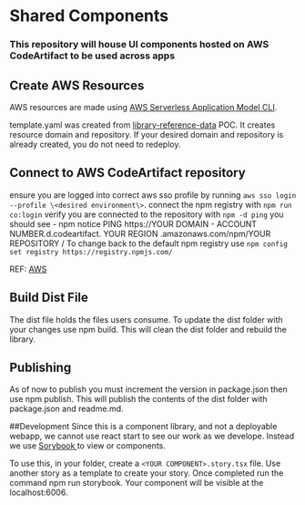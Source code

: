# Shared Components
### This repository will house UI components hosted on AWS CodeArtifact to be used across apps

## Create AWS Resources
AWS resources are made using [AWS Serverless Application Model CLI](https://aws.amazon.com/serverless/sam/).

template.yaml was created from [library-reference-data](https://github.com/Smart-Warehousing/library-reference-data/tree/swat-281-testing#library-reference-data) POC.  It creates resource domain and repository.  If your desired domain and repository is already created, you do not need to redeploy. 


## Connect to AWS CodeArtifact repository
ensure you are logged into correct aws sso profile by running `aws sso login --profile \<desired environment\>`.
connect the npm registry with `npm run co:login` 
verify you are connected to the repository with `npm -d ping` 
you should see 
    - npm notice PING https://YOUR DOMAIN - ACCOUNT NUMBER.d.codeartifact. YOUR REGION .amazonaws.com/npm/YOUR REPOSITORY /
To change back to the default npm registry use `npm config set registry https://registry.npmjs.com/`

REF: [AWS](https://docs.aws.amazon.com/codeartifact/latest/ug/npm-auth.html)

## Build Dist File
The dist file holds the files users consume.  To update the dist folder with your changes use npm build.
This will clean the dist folder and rebuild the library. 

## Publishing
As of now to publish you must increment the version in package.json then use npm publish.  This will publish the contents of the dist folder with package.json and readme.md. 


##Development
Since this is a component library, and not a deployable webapp, we cannot use react start to see our work as we develope.  Instead we use [Sorybook ](https://storybook.js.org/) to view or components.  

To use this, in your folder, create a `<YOUR COMPONENT>.story.tsx` file.  Use another story as a template to create your story.  Once completed run the command npm run storybook.  Your component will be visible at the localhost:6006. 

